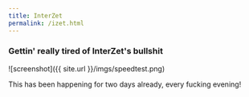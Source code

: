 ```yaml
---
title: InterZet
permalink: /izet.html
---
```


### Gettin' really tired of InterZet's bullshit

![screenshot]({{ site.url }}/imgs/speedtest.png)

This has been happening for two days already, every fucking evening!
